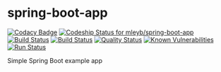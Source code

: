 # spring-boot-app

[![Codacy Badge](https://api.codacy.com/project/badge/Grade/fa3190dcf1b74826ba6a06bd08b7f213)](https://app.codacy.com/app/mleyb/spring-boot-app?utm_source=github.com&utm_medium=referral&utm_content=mleyb/spring-boot-app&utm_campaign=Badge_Grade_Dashboard)
[ ![Codeship Status for mleyb/spring-boot-app](https://app.codeship.com/projects/49dc9de0-b914-0136-7faa-6a6e36b48edf/status?branch=master)](https://app.codeship.com/projects/312134) [![Build Status](https://travis-ci.org/mleyb/spring-boot-app.svg?branch=master)](https://travis-ci.org/mleyb/spring-boot-app) [![Build Status](https://cloud.drone.io/api/badges/mleyb/spring-boot-app/status.svg)](https://cloud.drone.io/mleyb/spring-boot-app)
 [![Quality Status](https://sonarcloud.io/api/project_badges/measure?project=spring-boot-app&metric=alert_status)](https://sonarcloud.io/dashboard?id=spring-boot-app) [![Known Vulnerabilities](https://snyk.io/test/github/mleyb/spring-boot-app/badge.svg?targetFile=build.gradle)](https://snyk.io/test/github/mleyb/spring-boot-app?targetFile=build.gradle) [![Run Status](https://api.shippable.com/projects/5d49e456fbd5e20007368ef1/badge?branch=master)]()

Simple Spring Boot example app
